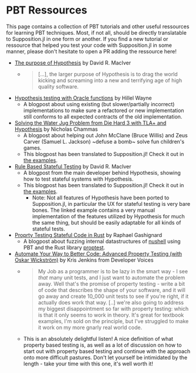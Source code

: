 # PBT Ressources

This page contains a collection of PBT tutorials and other useful ressources
for learning PBT techniques. Most, if not all, should be directly translatable to
Supposition.jl in one form or another. If you find a new tutorial or ressource
that helped you test your code with Supposition.jl in some manner, please don't
hesitate to open a PR adding the ressource here!

 * [The purpose of Hypothesis](https://hypothesis.readthedocs.io/en/latest/manifesto.html) by David R. MacIver
   * > [...], the larger purpose of Hypothesis is to drag the world kicking and screaming into a new and terrifying age of high quality software.
 * [Hypothesis testing with Oracle functions](https://www.hillelwayne.com/post/hypothesis-oracles/) by Hillel Wayne
   * A blogpost about using existing (but slower/partially incorrect) implementations to make sure
     a refactored or new implementation still conforms to all expected contracts of the old implementation.
 * [Solving the Water Jug Problem from Die Hard 3 with TLA+ and Hypothesis](https://nchammas.com/writing/how-not-to-die-hard-with-hypothesis) by Nicholas Chammas
   * A blogpost about helping out John McClane (Bruce Willis) and Zeus Carver (Samuel L. Jackson) ~defuse a bomb~ solve fun children's games.
   * This blogpost has been translated to Supposition.jl! Check it out in [the examples](@ref "Juggling Jugs").
 * [Rule Based Stateful Testing](https://hypothesis.works/articles/rule-based-stateful-testing/) by David R. MacIver
   * A blogpost from the main developer behind Hypothesis, showing how to test stateful systems with Hypothesis.
   * This blogpost has been translated to Supposition.jl! Check it out in [the examples](@ref "Juggling Jugs").
     * Note: Not all features of Hypothesis have been ported to Supposition.jl, in particular the UX for stateful testing
       is very bare bones. The linked example contains a very manual implementation of the features utilized by
       Hypothesis for much the same thing, but should be easily adaptable for all kinds of stateful tests.
 * [Proprty Testing Stateful Code in Rust](https://rtpg.co/2024/02/02/property-testing-with-imperative-rust/) by Raphael Gashignard
   * A blogpost about fuzzing internal datastructures of [nushell](https://www.nushell.sh/) using PBT and the Rust library
     [proptest](https://github.com/proptest-rs/proptest).
 * [Automate Your Way to Better Code: Advanced Property Testing (with Oskar Wickström)](https://youtu.be/wHJZ0icwSkc) by Kris Jenkins from Developer Voices
   * > My Job as a programmer is to be lazy in the smart way - I see *that* many unit tests, and I just want to automate the problem away.
     > Well that's the promise of property testing - write a bit of code that describes the shape of your software, and it will go away
     > and create 10_000 unit tests to see if you're right, if it actually does work that way.
     > [..] we're also going to address my biggest disappointment so far with property testing: which is that it only seems to work in theory.
     > It's great for textbook examples, I'm sold on the principle, but I've struggled to make it work on my more gnarly real world code.
   * This is an absolutely delightful listen! A nice definition of what property based testing is, as well as a lot of discussion
     on how to start out with property based testing and continue with the approach onto more difficult pastures.
     Don't let yourself be intimidated by the length - take your time with this one, it's well worth it!
